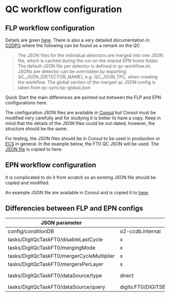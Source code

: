 # QC workflow configuration 
## FLP workflow configuration

Details are given [here](https://github.com/sbysiak/FIT_QC_primer/blob/main/FIT_QC_primer.md#the-controlworkflows).
There is also a very detailed documentation in [O2DPG](https://github.com/AliceO2Group/O2DPG/blob/master/DATA/production/README.md#remarks-on-qc)
where the following can be found as a remark on the QC

>The JSON files for the individual detectors are merged into one JSON file, which is cached during the run on the shared EPN home
>folder. The default JSON file per detector is defined in qc-workflow.sh. JSONs per detector can be overridden by exporting 
>QC_JSON_[DETECTOR_NAME], e.g. QC_JSON_TPC, when creating the workflow. The global section of the merged qc JSON config is taken
>from qc-sync/qc-global.json

Quick Start the main differences are pointed out between the FLP and EPN configurations here.

The configuration JSON files are available in [Consul](https://ali-consul-ui.cern.ch/ui/alice-o2-cluster/kv/o2/components/qc/ANY/any/)
 but Consul must be modified very carefully and for studying it is better to have a copy. Keep in mind that the 
 details of the JSON files could be out-dated, however, the structure should be the same.

For testing, the JSON files should be in Consul to be used in production or [ECS](https://ali-ecs.cern.ch/) in general.
In the example below, the FT0 QC JSON will be used. The [JSON file](https://github.com/sandor-lokos/QC_doc/blob/master/ft0-digits-qc-alio2-cr1-flp200.json)
is copied to here.

## EPN workflow configuration

It is complicated to do it from scratch so an existing JSON file should be copied and modified.

An example JSON file are available in Consul and is copied it to [here](https://github.com/sandor-lokos/QC_doc/blob/master/ft0-digits-qc-epn.json).

## Differencies between FLP and EPN configs

| JSON parameter | FLP config | EPN config |
| -------------  | ------------- | ------------- |
| config/conditionDB   | o2-ccdb.internal  | qcdb.cern.ch:8083  |
| tasks/DigitQcTaskFT0/disableLastCycle   |  x  | true  |
| tasks/DigitQcTaskFT0/mergingMode   |  x  | delta  |
| tasks/DigitQcTaskFT0/mergerCycleMultiplier   |  x  | "1"  |
| tasks/DigitQcTaskFT0/mergersPerLayer   |  x  | ["3","1"]  |
| tasks/DigitQcTaskFT0/dataSource/type   |  direct  | dataSamplingPolicy (given in the JSON)  |
| tasks/DigitQcTaskFT0/dataSource/query   |  digits:FT0/DIGITSBC/0;channels:FT0/DIGITSCH/0  | ft0-digits  |


